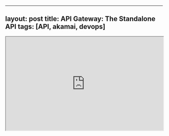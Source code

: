 
---
layout: post
title: API Gateway: The Standalone API
tags: [API, akamai, devops]
---

<iframe
  src="https://web.archive.org/web/20201109145831/https://developer.akamai.com/api-gateway-best-practices-standalone-api"
  style="width:100%; height:300px;"
></iframe>